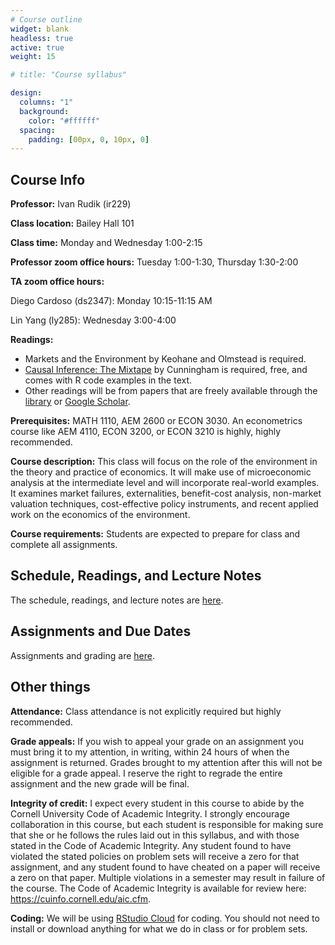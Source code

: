 ```yaml
---
# Course outline
widget: blank
headless: true
active: true
weight: 15

# title: "Course syllabus"

design:
  columns: "1"
  background:
    color: "#ffffff"
  spacing:
    padding: [00px, 0, 10px, 0]
---
```


## Course Info

**Professor:** Ivan Rudik (ir229)

**Class location:** Bailey Hall 101

**Class time:** Monday and Wednesday 1:00-2:15

**Professor zoom office hours:** Tuesday 1:00-1:30, Thursday 1:30-2:00

**TA zoom office hours:** 

Diego Cardoso (ds2347): Monday 10:15-11:15 AM

Lin Yang (ly285): Wednesday 3:00-4:00

**Readings:**

- Markets and the Environment by Keohane and Olmstead is required.
- [Causal Inference: The Mixtape](https://mixtape.scunning.com/) by Cunningham is required, free, and comes with R code examples in the text.
- Other readings will be from papers that are freely available through the [library](https://www.library.cornell.edu/) or [Google Scholar](https://scholar.google.com/).

**Prerequisites:** MATH 1110, AEM 2600 or ECON 3030. An econometrics course like AEM 4110, ECON 3200, or ECON 3210 is highly, highly recommended.

**Course description:** This class will focus on the role of the environment in the theory and practice of economics. It will make use of microeconomic analysis at the intermediate level and will incorporate real-world examples. It examines market failures, externalities, benefit-cost analysis, non-market valuation techniques, cost-effective policy instruments, and recent applied work on the economics of the environment.

**Course requirements:** Students are expected to prepare for class and complete all assignments.

## Schedule, Readings, and Lecture Notes

The schedule, readings, and lecture notes are [here](/lecture-notes/).

## Assignments and Due Dates

Assignments and grading are [here](/assignments/).

## Other things

**Attendance:** Class attendance is not explicitly required but highly recommended.

**Grade appeals:** If you wish to appeal your grade on an assignment you must bring it to my attention, in writing, within 24 hours of when the assignment is returned.  Grades brought to my attention after this will not be eligible for a grade appeal. I reserve the right to regrade the entire assignment and the new grade will be final.

**Integrity of credit:** I expect every student in this course to abide by the Cornell University Code of Academic Integrity. I strongly encourage collaboration in this course, but each student is responsible for making sure that she or he follows the rules laid out in this syllabus, and with those stated in the Code of Academic Integrity. Any student found to have violated the stated policies on problem sets will receive a zero for that assignment, and any student found to have cheated on a paper will receive a zero on that paper. Multiple violations in a semester may result in failure of the course. The Code of Academic Integrity is available for review here: https://cuinfo.cornell.edu/aic.cfm.

**Coding:** We will be using [RStudio Cloud](https://rstudio.cloud) for coding. You should not need to install or download anything for what we do in class or for problem sets.
